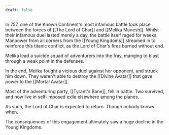 ```yaml
---
draft: false
---
```

In 757, one of the Known Continent's most infamous battle took place between the forces of [[The Lord of Char]] and [[Melika Manesh]]. Whilst their infamous duel lasted merely a day, the battle itself raged for weeks. Manpower from all corners from the [[Young Kingdoms]] streamed in to reinforce this titanic conflict, as the Lord of Char's fires burned without end. 

Melika lead a suicide squad of adventurers into the fray, manging to blast through a weak point in the defenses. 

In the end, Melika fought a vicious duel against her opponent, and struck him down. They weren't able to destroy the [[Divine Avatar]] that gave power to the [[Mortal Avatar]].

Most of the adventuring party, [[Tyrant's Bane]], fell in battle. Two survived, and now live in self-imposed exile elsewhere among the planes. 

As such, the Lord of Char is expected to return. Though nobody knows when. 

The consequences of this engagement ultimately saw a huge decline in the Young Kingdoms. 
